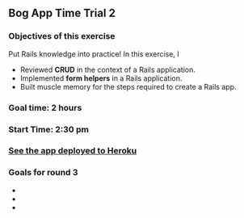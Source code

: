 ## Bog App Time Trial 2

### Objectives of this exercise

Put Rails knowledge into practice! In this exercise, I

- Reviewed **CRUD** in the context of a Rails application.
- Implemented **form helpers** in a  Rails application.
- Built muscle memory for the steps required to create a Rails app.

### Goal time: 2 hours
### Start Time: 2:30 pm

### [See the app deployed to Heroku](https://bog-app-time-trials-1.herokuapp.com/creatures)

### Goals for round 3

-
-
-
